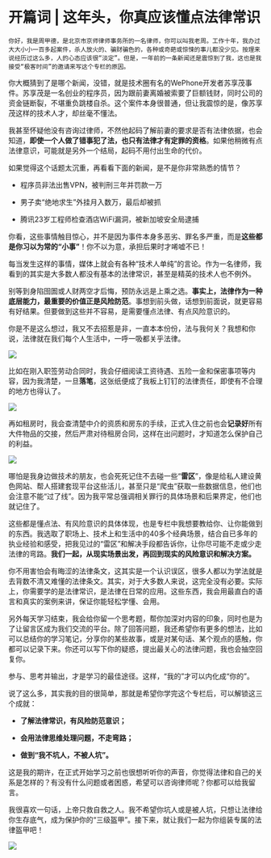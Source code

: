 # 开篇词 | 这年头，你真应该懂点法律常识

    你好，我是周甲德，是北京市京师律师事务所的一名律师，你可以叫我老周。工作十年，我办过大大小小一百多起案件，杀人放火的、骗财骗色的，各种或奇葩或惊悚的事儿都没少见。按理来说经历过这么多，人的心态应该很“淡定”。但是，一年前的一条新闻还是震惊到了我，这也是我接受“极客时间”的邀请来写这个专栏的原因。

你大概猜到了是哪个新闻，没错，就是技术圈有名的WePhone开发者苏享茂事件。苏享茂是一名创业的程序员，因为跟前妻离婚被索要了巨额钱财，同时公司的资金链断裂，不堪重负跳楼自杀。这个案件本身很普通，但让我震惊的是，像苏享茂这样的技术人才，却丝毫不懂法。

我甚至怀疑他没有咨询过律师，不然他起码了解前妻的要求是否有法律依据，也会知道，**即使一个人做了错事犯了法，也只有法律才有定罪的资格**。如果他稍微有点法律意识，可能就是另外一个结局，起码不用付出生命的代价。

如果觉得这个话题太沉重，再看看下面的新闻，是不是你非常熟悉的情节？

*   程序员非法出售VPN，被判刑三年并罚款一万
    
*   男子卖“绝地求生”外挂月入数万，最后却被抓
    
*   腾讯23岁工程师检查酒店WiFi漏洞，被新加坡安全局逮捕
    

你看，这些事情触目惊心，并不是因为事件本身多恶劣、罪名多严重，而是**这些都是你习以为常的“小事”**！你不以为意，承担后果时才唏嘘不已！

每当发生这样的事情，媒体上就会有各种“技术人单纯”的言论。作为一名律师，我看到的其实是大多数人都没有基本的法律常识，甚至是精英的技术人也不例外。

别等到身陷囹圄或人财两空才后悔，预防永远是上乘之选。**事实上，法律作为一种底层能力，最重要的价值正是风险防范**。事想到前头做，话想到前面说，就更容易有好结果。但要做到这些并不容易，是需要懂点法律、有点风险意识的。

你是不是这么想过，我又不去招惹是非，一直本本份份，法与我何关？我想和你说，法律就在我们每个人生活中，一呼一吸都关乎法律。

![](https://static001.geekbang.org/resource/image/97/5e/97cdda494c3cfb7b702f2af5bf3b535e.jpeg)

比如在刚入职签劳动合同时，我会仔细阅读工资待遇、五险一金和保密事项等内容，因为我清楚，一旦**落笔**，这张纸便成了我板上钉钉的法律责任，即使有不合理的地方也得认了。

![](https://static001.geekbang.org/resource/image/f4/43/f481267482baad8312466364e25b4543.jpeg)

再如租房时，我会查清楚中介的资质和房东的手续，正式入住之前也会**记录好**所有大件物品的交接，然后严肃对待租房合同，这样在出问题时，才知道怎么保护自己的利益。

![](https://static001.geekbang.org/resource/image/0c/26/0cadacc872e167b32376295229345226.jpeg)

哪怕是我身边做技术的朋友，也会死死记住不去碰一些“**雷区**”，像是给私人建设黄色网站、帮人搭建套现平台这些活儿，甚至只是“爬虫”获取一些数据信息，他们也会注意不能“过了线”。因为我平常总强调相关罪行的具体场景和后果界定，他们也就记住了。

这些都是懂点法、有风险意识的具体体现，也是专栏中我想要教给你、让你能做到的东西。我选取了职场上、技术上和生活中的40多个经典场景，结合自已多年的执业经验和感受，把我见过的“雷区”和解决手段都告诉你，让你尽可能不走或少走法律的弯路。**我们一起，从现实场景出发，再回到现实的风险意识和解决方案。**

你不用害怕会有晦涩的法律条文，这其实是一个认识误区，很多人都以为学法就是去背数不清又难懂的法律条文。其实，对于大多数人来说，这完全没有必要。实际上，你需要学的是法律常识，是法律在日常的应用。这些东西，我会用最直白的语言和真实的案例来讲，保证你能轻松学懂、会用。

另外每天学习结束，我会给你留一个思考题，帮你加深对内容的印象，同时也是为了让留言区成为我们交流的平台。除了回答问题，我还希望你有更多的想法，比如可以总结你的学习笔记，分享你的某些故事，或是对某句话、某个观点的感触，你都可以记录下来。你还可以写下你的疑惑，提出最关心的法律问题，我也会抽空回复你。

参与、思考并输出，才是学习的最佳途径。这样，“我的”才可以内化成“你的”。

说了这么多，其实我的目的很简单，那就是希望你学完这个专栏后，可以解锁这三个成就：

*   **了解法律常识，有风险防范意识；**
    
*   **会用法律思维处理问题，不走弯路；**
    
*   **做到“我不坑人，不被人坑”。**
    

这是我的期许，在正式开始学习之前也很想听听你的声音，你觉得法律和自己的关系是怎样的？有没有什么问题或者困惑，希望可以咨询律师呢？你都可以给我留言。

我很喜欢一句话，上帝只救自救之人。我不希望你坑人或是被人坑，只想让法律给你生存底气，成为保护你的“三级盔甲”。接下来，就让我们一起为你组装专属的法律盔甲吧！

![](https://static001.geekbang.org/resource/image/cc/ff/cc229a6309f93017826a07452f3250ff.jpg)
    
